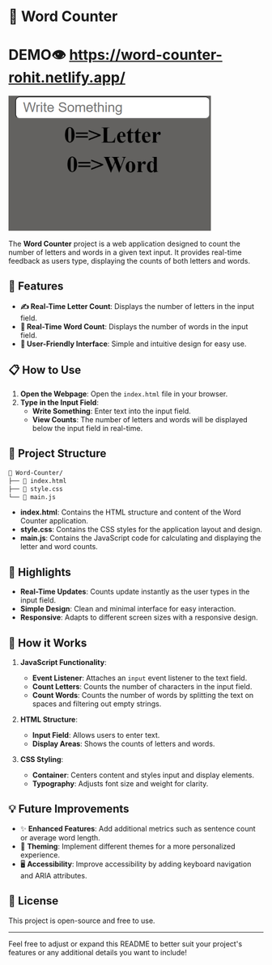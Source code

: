 # 📜 Word Counter
# DEMO👁️ https://word-counter-rohit.netlify.app/
<img src="./wordcounter.png" alt="Logo" width="400" />

The **Word Counter** project is a web application designed to count the number of letters and words in a given text input. It provides real-time feedback as users type, displaying the counts of both letters and words.

## 🚀 Features

- **✍️ Real-Time Letter Count**: Displays the number of letters in the input field.
- **🔢 Real-Time Word Count**: Displays the number of words in the input field.
- **📏 User-Friendly Interface**: Simple and intuitive design for easy use.

## 📋 How to Use

1. **Open the Webpage**: Open the `index.html` file in your browser.
2. **Type in the Input Field**:
   - **Write Something**: Enter text into the input field.
   - **View Counts**: The number of letters and words will be displayed below the input field in real-time.

## 📂 Project Structure

```
📁 Word-Counter/
├── 📄 index.html
├── 📄 style.css
└── 📄 main.js
```

- **index.html**: Contains the HTML structure and content of the Word Counter application.
- **style.css**: Contains the CSS styles for the application layout and design.
- **main.js**: Contains the JavaScript code for calculating and displaying the letter and word counts.

## 🌟 Highlights

- **Real-Time Updates**: Counts update instantly as the user types in the input field.
- **Simple Design**: Clean and minimal interface for easy interaction.
- **Responsive**: Adapts to different screen sizes with a responsive design.

## 🤖 How it Works

1. **JavaScript Functionality**:
   - **Event Listener**: Attaches an `input` event listener to the text field.
   - **Count Letters**: Counts the number of characters in the input field.
   - **Count Words**: Counts the number of words by splitting the text on spaces and filtering out empty strings.

2. **HTML Structure**:
   - **Input Field**: Allows users to enter text.
   - **Display Areas**: Shows the counts of letters and words.

3. **CSS Styling**:
   - **Container**: Centers content and styles input and display elements.
   - **Typography**: Adjusts font size and weight for clarity.

## 💡 Future Improvements

- ✨ **Enhanced Features**: Add additional metrics such as sentence count or average word length.
- 🌈 **Theming**: Implement different themes for a more personalized experience.
- 🖥️ **Accessibility**: Improve accessibility by adding keyboard navigation and ARIA attributes.

## 📝 License

This project is open-source and free to use.

---

Feel free to adjust or expand this README to better suit your project's features or any additional details you want to include!
